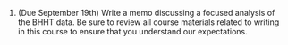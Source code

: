 1. (Due September 19th) Write a memo discussing a focused analysis of the BHHT data.  Be sure to review all course materials related
to writing in this course to ensure that you understand our expectations.
